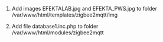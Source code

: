 
1. Add images EFEKTALAB.jpg and EFEKTA_PWS.jpg to folder /var/www/html/templates/zigbee2mqtt/img

2. Add file database1.inc.php to folder /var/www/html/modules/zigbee2mqtt
